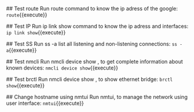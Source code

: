 ## Test route
Run route command to know the ip adress of the google:
`route`{{execute}}

## Test IP
Run ip link show command to know the ip adress and interfaces:
`ip link show`{{execute}}

## Test SS
Run ss -a list all listening and non-listening connections:
`ss -a`{{execute}}

## Test nmcli
Run nmcli device show , to get complete information about known devices:
`nmcli device show`{{execute}}

## Test brctl
Run nmcli device show , to show ethernet bridge:
`brctl show`{{execute}}

## Change hostname using nmtui
Run nmtui, to manage the network using user interface:
`nmtui`{{execute}}
<pre>

